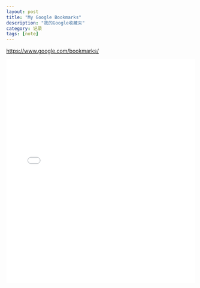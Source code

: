 ```yaml
---
layout: post
title: "My Google Bookmarks"
description: "我的Google收藏夹"
category: 记录
tags: [note]
---
```


<a href="https://www.google.com/bookmarks/" target="_blank">https://www.google.com/bookmarks/</a>  

<div style="width: 100%;height: 600px; overflow: hidden">
    <iframe src="/files/GoogleBookmarks.html" width="100%" height="100%" frameborder="0"></iframe>
</div>
